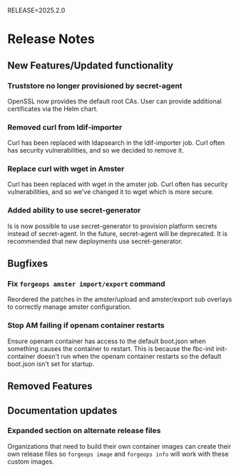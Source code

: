 RELEASE=2025.2.0
# Release Notes

## New Features/Updated functionality

### Truststore no longer provisioned by secret-agent

OpenSSL now provides the default root CAs.  User can provide additional
certificates via the Helm chart.

### Removed curl from ldif-importer

Curl has been replaced with ldapsearch in the ldif-importer job. Curl often has
security vulnerabilities, and so we decided to remove it.

### Replace curl with wget in Amster

Curl has been replaced with wget in the amster job. Curl often has
security vulnerabilities, and so we've changed it to wget which is more secure.

### Added ability to use secret-generator

Is is now possible to use secret-generator to provision platform secrets
instead of secret-agent. In the future, secret-agent will be deprecated. It is
recommended that new deployments use secret-generator.

## Bugfixes

### Fix `forgeops amster import/export` command
Reordered the patches in the amster/upload and amster/export sub overlays to correctly manage amster configuration.

### Stop AM failing if openam container restarts
Ensure openam container has access to the default boot.json when something causes the 
container to restart.  This is because the fbc-init init-container doesn't run when the 
openam container restarts so the default boot.json isn't set for startup.

## Removed Features

## Documentation updates

### Expanded section on alternate release files

Organizations that need to build their own container images can create their
own release files so `forgeops image` and `forgeops info` will work with these
custom images.
